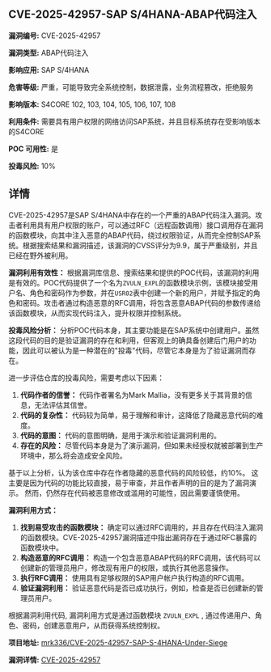 ## CVE-2025-42957-SAP S/4HANA-ABAP代码注入

**漏洞编号:** CVE-2025-42957

**漏洞类型:** ABAP代码注入

**影响应用:** SAP S/4HANA

**危害等级:** 严重，可能导致完全系统控制，数据泄露，业务流程篡改，拒绝服务

**影响版本:** S4CORE 102, 103, 104, 105, 106, 107, 108

**利用条件:** 需要具有用户权限的网络访问SAP系统，并且目标系统存在受影响版本的S4CORE

**POC 可用性:** 是

**投毒风险:** 10%

## 详情

CVE-2025-42957是SAP S/4HANA中存在的一个严重的ABAP代码注入漏洞。攻击者利用具有用户权限的账户，可以通过RFC（远程函数调用）接口调用存在漏洞的函数模块，向其中注入恶意的ABAP代码，绕过权限验证，从而完全控制SAP系统。根据搜索结果和漏洞描述，该漏洞的CVSS评分为9.9，属于严重级别，并且已经在野外被利用。

**漏洞利用有效性：**
根据漏洞库信息、搜索结果和提供的POC代码，该漏洞的利用是有效的。POC代码提供了一个名为`ZVULN_EXPL`的函数模块示例，该模块接受用户名、角色和密码作为参数，并在`USR02`表中创建一个新的用户，并赋予指定的角色和密码。攻击者通过构造恶意的RFC调用，将包含恶意ABAP代码的参数传递给该函数模块，从而实现代码注入，提升权限并控制系统。

**投毒风险分析：**
分析POC代码本身，其主要功能是在SAP系统中创建用户。虽然这段代码的目的是验证漏洞的存在和利用，但客观上的确具备创建后门用户的功能，因此可以被认为是一种潜在的"投毒"代码，尽管它本身是为了验证漏洞而存在。

进一步评估仓库的投毒风险，需要考虑以下因素：

1.  **代码作者的信誉：** 代码作者署名为Mark Mallia，没有更多关于其背景的信息，无法评估其信誉。 
2.  **代码的复杂性：**  代码较为简单，易于理解和审计，这降低了隐藏恶意代码的难度。  
3.  **代码的意图：** 代码的意图明确，是用于演示和验证漏洞利用的。  
4.  **存在的风险：** 尽管代码本身是为了演示漏洞，但如果未经授权就被部署到生产环境中，那么将会造成安全风险。

基于以上分析，认为该仓库中存在作者隐藏的恶意代码的风险较低，约10%。 这主要是因为代码的功能比较直接，易于审查，并且作者声明的目的是为了漏洞演示。 然而，仍然存在代码被恶意修改或滥用的可能性，因此需要谨慎使用。

**漏洞利用方式：**

1.  **找到易受攻击的函数模块：** 确定可以通过RFC调用的，并且存在代码注入漏洞的函数模块。CVE-2025-42957漏洞描述中指出漏洞存在于通过RFC暴露的函数模块中。
2.  **构造恶意的RFC调用：** 构造一个包含恶意ABAP代码的RFC调用，该代码可以创建新的管理员用户，修改现有用户的权限，或执行其他恶意操作。
3.  **执行RFC调用：** 使用具有足够权限的SAP用户帐户执行构造的RFC调用。
4.  **验证漏洞利用：** 验证恶意代码是否已成功执行，例如，检查是否已创建新的管理员用户。

根据漏洞利用代码, 漏洞利用方式是通过函数模块 `ZVULN_EXPL` , 通过传递用户、角色、密码，创建恶意用户，从而获得系统控制权。

**项目地址:** [mrk336/CVE-2025-42957-SAP-S-4HANA-Under-Siege](https://github.com/mrk336/CVE-2025-42957-SAP-S-4HANA-Under-Siege)

**漏洞详情:** [CVE-2025-42957](https://nvd.nist.gov/vuln/detail/CVE-2025-42957)